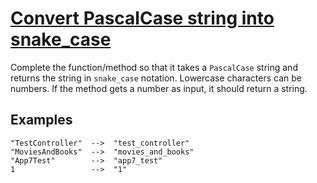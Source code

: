 # [Convert PascalCase string into snake_case](https://www.codewars.com/kata/529b418d533b76924600085d)

Complete the function/method so that it takes a `PascalCase` string and returns the string in `snake_case` notation. Lowercase characters can be numbers. If the method gets a number as input, it should return a string.

## Examples
```
"TestController"  -->  "test_controller"
"MoviesAndBooks"  -->  "movies_and_books"
"App7Test"        -->  "app7_test"
1                 -->  "1"
```